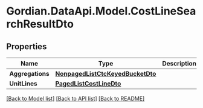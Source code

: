 # Gordian.DataApi.Model.CostLineSearchResultDto
## Properties

Name | Type | Description | Notes
------------ | ------------- | ------------- | -------------
**Aggregations** | [**NonpagedListCtcKeyedBucketDto**](NonpagedListCtcKeyedBucketDto.md) |  | [optional] 
**UnitLines** | [**PagedListCostLineDto**](PagedListCostLineDto.md) |  | [optional] 

[[Back to Model list]](../README.md#documentation-for-models) [[Back to API list]](../README.md#documentation-for-api-endpoints) [[Back to README]](../README.md)

